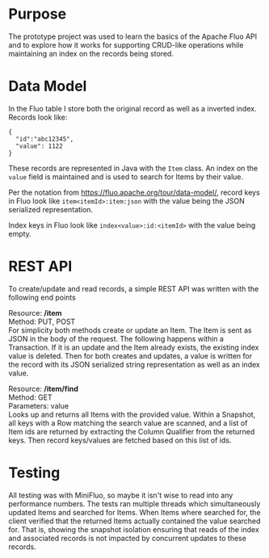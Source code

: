 # Purpose
The prototype project was used to learn the basics of the Apache Fluo API and to explore how it works for supporting CRUD-like operations while maintaining an index on the records being stored. 

# Data Model
In the Fluo table I store both the original record as well as a inverted index. Records look like:

```
{
  "id":"abc12345",
  "value": 1122
}
```
These records are represented in Java with the `Item` class. An index on the `value` field is maintained and is used to search for Items by their value.

Per the notation from https://fluo.apache.org/tour/data-model/, record keys in Fluo look like `item<itemId>:item:json` with the value being the JSON serialized representation.

Index keys in Fluo look like `index<value>:id:<itemId>` with the value being empty.

# REST API
To create/update and read records, a simple REST API was written with the following end points


Resource: **/item**  
Method: PUT, POST  
For simplicity both methods create or update an Item. The Item is sent as JSON in the body of the request. The following happens within a Transaction. If it is an update and the Item already exists, the existing index value is deleted. Then for both creates and updates, a value is written for the record with its JSON serialized string representation as well as an index value.

Resource: **/item/find**  
Method: GET  
Parameters: value  
Looks up and returns all Items with the provided value. Within a Snapshot, all keys with a Row matching the search value are scanned, and a list of Item ids are returned by extracting the Column Qualifier from the returned keys. Then record keys/values are fetched based on this list of ids.

# Testing
All testing was with MiniFluo, so maybe it isn't wise to read into any performance numbers. The tests ran multiple threads which simultaneously updated Items and searched for Items. When Items where searched for, the client verified that the returned Items actually contained the value searched for. That is, showing the snapshot isolation ensuring that reads of the index and associated records is not impacted by concurrent updates to these records.

